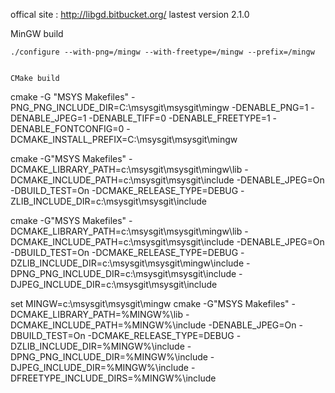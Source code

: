 offical site : http://libgd.bitbucket.org/
lastest version 2.1.0 

MinGW build
```
./configure --with-png=/mingw --with-freetype=/mingw --prefix=/mingw


CMake build

```
cmake -G "MSYS Makefiles" -PNG_PNG_INCLUDE_DIR=C:\msysgit\msysgit\mingw -DENABLE_PNG=1 -DENABLE_JPEG=1 -DENABLE_TIFF=0 -DENABLE_FREETYPE=1 -DENABLE_FONTCONFIG=0 -DCMAKE_INSTALL_PREFIX=C:\msysgit\msysgit\mingw

cmake -G"MSYS Makefiles" -DCMAKE_LIBRARY_PATH=c:\msysgit\msysgit\mingw\lib -DCMAKE_INCLUDE_PATH=c:\msysgit\msysgit\include -DENABLE_JPEG=On -DBUILD_TEST=On -DCMAKE_RELEASE_TYPE=DEBUG  -ZLIB_INCLUDE_DIR=c:\msysgit\msysgit\include


cmake -G"MSYS Makefiles" -DCMAKE_LIBRARY_PATH=c:\msysgit\msysgit\mingw\lib -DCMAKE_INCLUDE_PATH=c:\msysgit\msysgit\include -DENABLE_JPEG=On -DBUILD_TEST=On -DCMAKE_RELEASE_TYPE=DEBUG -DZLIB_INCLUDE_DIR=c:\msysgit\msysgit\mingw\include -DPNG_PNG_INCLUDE_DIR=c:\msysgit\msysgit\include -DJPEG_INCLUDE_DIR=c:\msysgit\msysgit\include

set MINGW=c:\msysgit\msysgit\mingw
cmake -G"MSYS Makefiles" -DCMAKE_LIBRARY_PATH=%MINGW%\lib -DCMAKE_INCLUDE_PATH=%MINGW%\include -DENABLE_JPEG=On -DBUILD_TEST=On -DCMAKE_RELEASE_TYPE=DEBUG -DZLIB_INCLUDE_DIR=%MINGW%\include -DPNG_PNG_INCLUDE_DIR=%MINGW%\include -DJPEG_INCLUDE_DIR=%MINGW%\include -DFREETYPE_INCLUDE_DIRS=%MINGW%\include
```